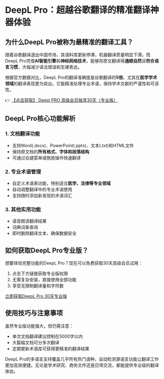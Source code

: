 # DeepL Pro：超越谷歌翻译的精准翻译神器体验

## 为什么DeepL Pro被称为最精准的翻译工具？

随着谷歌翻译退出中国市场，其语料库更新停滞，机器翻译质量明显下滑。而DeepL Pro凭借**AI智能引擎**和**神经网络技术**，能够将原文翻译得**通顺自然**且**符合语言习惯**，大幅减少语法错误和生硬表达。

根据官方数据对比，DeepL Pro的翻译准确度是谷歌翻译的**5倍**，尤其在**医学学术领域**的翻译表现更为突出。它能精准处理专业术语，保持学术文献的严谨性和可读性。

👉 [【点击获取】 Deepl PRO 高级会员独享30天（专业版） ](https://bit.ly/DEepl)

## DeepL Pro核心功能解析

### 1. 文档翻译功能
- 支持Word(.docx)、PowerPoint(.pptx)、文本(.txt)和HTML文件
- 保持原文档的**所有格式、字体和段落结构**
- 可通过右键菜单或拖放操作快速翻译

### 2. 专业术语管理
- 自定义术语表功能，特别适合**医学、法律等专业领域**
- 自动调整翻译中的专业术语使用
- 支持随时添加新发现的术语词汇

### 3. 其他实用功能
- 语音朗读翻译结果
- 词典词条查询
- 即时删除翻译文本，确保数据安全

## 如何获取DeepL Pro专业版？

想要体验完整功能的DeepL Pro？现在可以免费获取30天高级会员试用：

1. 点击下方链接获取专业版权限
2. 无需复杂安装，直接使用全部功能
3. 享受无限制翻译量和字符数

[立即获取DeepL Pro 30天专业版](https://bit.ly/DEepl)

## 使用技巧与注意事项

虽然专业版功能强大，但仍需注意：
- 单次文档翻译建议控制在5000字以内
- 大篇幅文档可分多次翻译
- 定期更新术语库可获得更精准的翻译结果

DeepL Pro的多语言支持覆盖几乎所有热门语种，自动检测源语言功能让翻译工作更加高效便捷。无论是学术研究、商务文件还是日常交流，都能提供专业级的翻译体验。